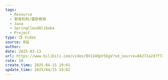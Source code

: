 ```yaml
---
tags:
  - Resource
  - 教育机构/雷欧教育
  - Java
  - SpringCloudAlibaba
  - Project
type: 📺 Video
source: B站
author: 
date: 2025-03-13
url: https://www.bilibili.com/video/BV124QpY5EgV?vd_source=84272a2d7f72158b38778819be5bc6ad&spm_id_from=333.788.videopod.sections
rate: 10
create_time: 2025-04-15 19:01
update_time: 2025/04/15 19:02
---
```

